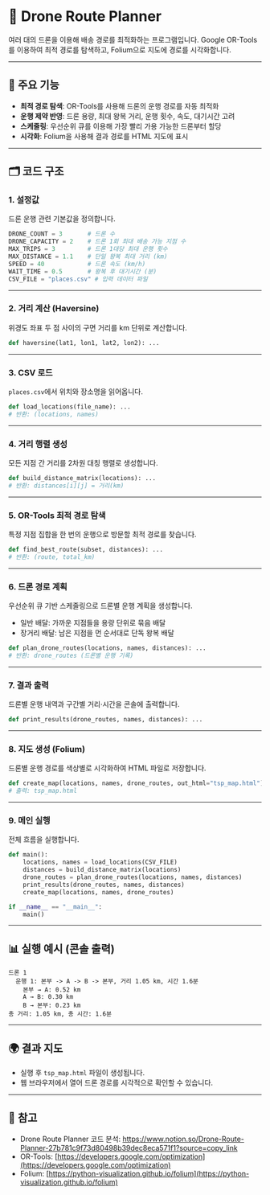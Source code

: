 # 🚁 Drone Route Planner

여러 대의 드론을 이용해 배송 경로를 최적화하는 프로그램입니다.
Google OR-Tools를 이용하여 최적 경로를 탐색하고, Folium으로 지도에 경로를 시각화합니다.

---

## 📌 주요 기능

* **최적 경로 탐색**: OR-Tools를 사용해 드론의 운행 경로를 자동 최적화
* **운행 제약 반영**: 드론 용량, 최대 왕복 거리, 운행 횟수, 속도, 대기시간 고려
* **스케줄링**: 우선순위 큐를 이용해 가장 빨리 가용 가능한 드론부터 할당
* **시각화**: Folium을 사용해 결과 경로를 HTML 지도에 표시

---


## 🗂 코드 구조 
### 1. 설정값

드론 운행 관련 기본값을 정의합니다.

```python
DRONE_COUNT = 3       # 드론 수
DRONE_CAPACITY = 2    # 드론 1회 최대 배송 가능 지점 수
MAX_TRIPS = 3         # 드론 1대당 최대 운행 횟수
MAX_DISTANCE = 1.1    # 단일 왕복 최대 거리 (km)
SPEED = 40            # 드론 속도 (km/h)
WAIT_TIME = 0.5       # 왕복 후 대기시간 (분)
CSV_FILE = "places.csv" # 입력 데이터 파일
```

---

### 2. 거리 계산 (Haversine)

위경도 좌표 두 점 사이의 구면 거리를 km 단위로 계산합니다.

```python
def haversine(lat1, lon1, lat2, lon2): ...
```

---

### 3. CSV 로드

`places.csv`에서 위치와 장소명을 읽어옵니다.

```python
def load_locations(file_name): ...
# 반환: (locations, names)
```

---

### 4. 거리 행렬 생성

모든 지점 간 거리를 2차원 대칭 행렬로 생성합니다.

```python
def build_distance_matrix(locations): ...
# 반환: distances[i][j] = 거리(km)
```

---

### 5. OR-Tools 최적 경로 탐색

특정 지점 집합을 한 번의 운행으로 방문할 최적 경로를 찾습니다.

```python
def find_best_route(subset, distances): ...
# 반환: (route, total_km)
```

---

### 6. 드론 경로 계획

우선순위 큐 기반 스케줄링으로 드론별 운행 계획을 생성합니다.

* 일반 배달: 가까운 지점들을 용량 단위로 묶음 배달
* 장거리 배달: 남은 지점을 먼 순서대로 단독 왕복 배달

```python
def plan_drone_routes(locations, names, distances): ...
# 반환: drone_routes (드론별 운행 기록)
```

---

### 7. 결과 출력

드론별 운행 내역과 구간별 거리·시간을 콘솔에 출력합니다.

```python
def print_results(drone_routes, names, distances): ...
```

---

### 8. 지도 생성 (Folium)

드론별 운행 경로를 색상별로 시각화하여 HTML 파일로 저장합니다.

```python
def create_map(locations, names, drone_routes, out_html="tsp_map.html"): ...
# 출력: tsp_map.html
```

---

### 9. 메인 실행

전체 흐름을 실행합니다.

```python
def main():
    locations, names = load_locations(CSV_FILE)
    distances = build_distance_matrix(locations)
    drone_routes = plan_drone_routes(locations, names, distances)
    print_results(drone_routes, names, distances)
    create_map(locations, names, drone_routes)

if __name__ == "__main__":
    main()
```

---

## 📊 실행 예시 (콘솔 출력)

```
드론 1
  운행 1: 본부 -> A -> B -> 본부, 거리 1.05 km, 시간 1.6분
    본부 → A: 0.52 km
    A → B: 0.30 km
    B → 본부: 0.23 km
총 거리: 1.05 km, 총 시간: 1.6분
```

---

## 🌍 결과 지도

* 실행 후 `tsp_map.html` 파일이 생성됩니다.
* 웹 브라우저에서 열어 드론 경로를 시각적으로 확인할 수 있습니다.

---

## 📌 참고
* Drone Route Planner 코드 분석: https://www.notion.so/Drone-Route-Planner-27b781c9f73d80498b39dec8eca571f1?source=copy_link
* OR-Tools: [https://developers.google.com/optimization](https://developers.google.com/optimization)
* Folium: [https://python-visualization.github.io/folium](https://python-visualization.github.io/folium)


